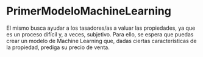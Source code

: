 # PrimerModeloMachineLearning
El mismo busca ayudar a los tasadores/as a valuar las propiedades, ya que es un proceso difícil y, a veces, subjetivo. Para ello, se espera que puedas crear un modelo de Machine Learning que, dadas ciertas características de la propiedad, prediga su precio de venta.
